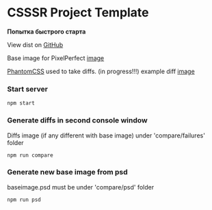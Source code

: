 # CSSSR Project Template
**Попытка быстрого старта**

View dist on [GitHub](https://cirych.github.io/csssr-project-template/)

Base image for PixelPerfect [image](https://github.com/Cirych/csssr-project-template/raw/anketa/compare/screenshots/baseimage_0.png)

[PhantomCSS](https://github.com/Huddle/PhantomCSS) used to take diffs. (in progress!!!)
example diff [image](https://github.com/Cirych/csssr-project-template/raw/anketa/compare/failures/baseimage_0.fail)

### Start server
```
npm start
```

### Generate diffs in second console window
Diffs image (if any different with base image) under 'compare/failures' folder
```
npm run compare
```

### Generate new base image from psd
baseimage.psd must be under 'compare/psd' folder
```
npm run psd
```